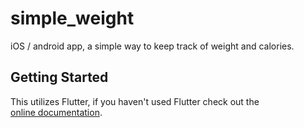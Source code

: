 # simple_weight

iOS / android app, a simple way to keep track of weight and calories. 

## Getting Started

This utilizes Flutter, if you haven't used Flutter check out the  
[online documentation](https://flutter.dev/docs).


